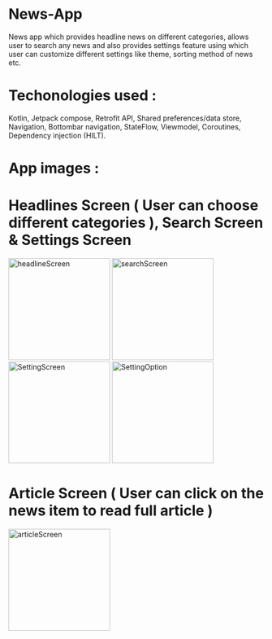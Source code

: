 # News-App
News app which provides headline news on different categories, allows user to search any news and also provides settings feature using which user can customize different settings like theme, sorting method of news etc.


# Techonologies used :
Kotlin, Jetpack compose, Retrofit API, Shared preferences/data store, Navigation, Bottombar navigation, StateFlow, Viewmodel, Coroutines, Dependency injection (HILT).

# App images :

# Headlines Screen ( User can choose different categories ), Search Screen & Settings Screen

 

<img src="https://github.com/user-attachments/assets/55ce9e9e-7d96-43f2-9237-2f789360a588" alt="headlineScreen" width="200"/>
 
<img src="https://github.com/user-attachments/assets/427343e4-d9b4-472d-b2e5-6a5dbf3b0bb2" alt="searchScreen" width="200"/>

<img src="https://github.com/user-attachments/assets/e9455af8-961c-4cf1-b09d-89de8d53fc86" alt="SettingScreen" width="200"/>

<img src="https://github.com/user-attachments/assets/58a2f59a-c31b-456b-8072-7227f9d101a1" alt="SettingOption" width="200"/>


# Article Screen ( User can click on the news item to read full article )

<img src="https://github.com/user-attachments/assets/e641acad-6b28-415a-8d66-262e1e2faab8" alt="articleScreen" width="200"/>



